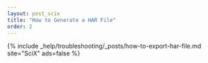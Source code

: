 ```yaml
---
layout: post_scix
title: "How to Generate a HAR File"
order: 2
---
```


{% include _help/troubleshooting/_posts/how-to-export-har-file.md site="SciX" ads=false %}
